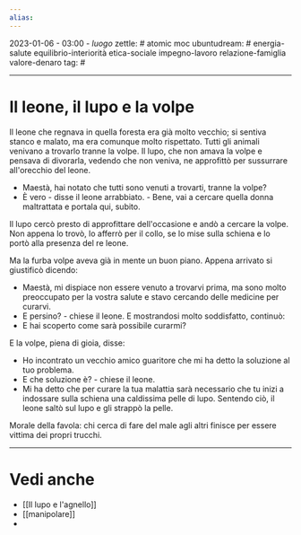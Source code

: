 ```yaml
---
alias: 
---
```

2023-01-06 - 03:00 - *luogo*
zettle: # atomic moc
ubuntudream: # energia-salute equilibrio-interiorità etica-sociale impegno-lavoro relazione-famiglia valore-denaro 
tag: #

---
# Il leone, il lupo e la volpe
Il leone che regnava in quella foresta era già molto vecchio; si sentiva stanco e malato, ma era comunque molto rispettato.
Tutti gli animali venivano a trovarlo tranne la volpe. Il lupo, che non amava la volpe e pensava di divorarla, vedendo che non veniva, ne approfittò per sussurrare all'orecchio del leone.

- Maestà, hai notato che tutti sono venuti a trovarti, tranne la volpe?
- È vero - disse il leone arrabbiato. - Bene, vai a cercare quella donna maltrattata e portala qui, subito.

Il lupo cercò presto di approfittare dell'occasione e andò a cercare la volpe. Non appena lo trovò, lo afferrò per il collo, se lo mise sulla schiena e lo portò alla presenza del re leone.

Ma la furba volpe aveva già in mente un buon piano. Appena arrivato si giustificò dicendo:
- Maestà, mi dispiace non essere venuto a trovarvi prima, ma sono molto preoccupato per la vostra salute e stavo cercando delle medicine per curarvi.
- E persino? - chiese il leone. E mostrandosi molto soddisfatto, continuò:
- E hai scoperto come sarà possibile curarmi?

E la volpe, piena di gioia, disse:
- Ho incontrato un vecchio amico guaritore che mi ha detto la soluzione al tuo problema.
- E che soluzione è? - chiese il leone.
- Mi ha detto che per curare la tua malattia sarà necessario che tu inizi a indossare sulla schiena una caldissima pelle di lupo.
Sentendo ciò, il leone saltò sul lupo e gli strappò la pelle.

Morale della favola: chi cerca di fare del male agli altri finisce per essere vittima dei propri trucchi.



---
# Vedi anche
- [[Il lupo e l'agnello]]
- [[manipolare]]
- 